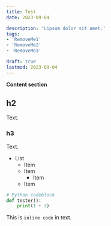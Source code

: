 ```yaml
---
title: Test
date: 2023-09-04

description: 'Lipsum dolor sit amet.'
tags:
- 'RemoveMe1'
- 'RemoveMe2'
- 'RemoveMe3'

draft: true
lastmod: 2023-09-04
---
```


**Content section**

## h2
Text.

### h3
Text.

 - List
     - Item
     - Item
         - Item
     - Item

```python
# Python codeblock
def tester():
    print(1 + 3)
```

This is `inline code` in text.
